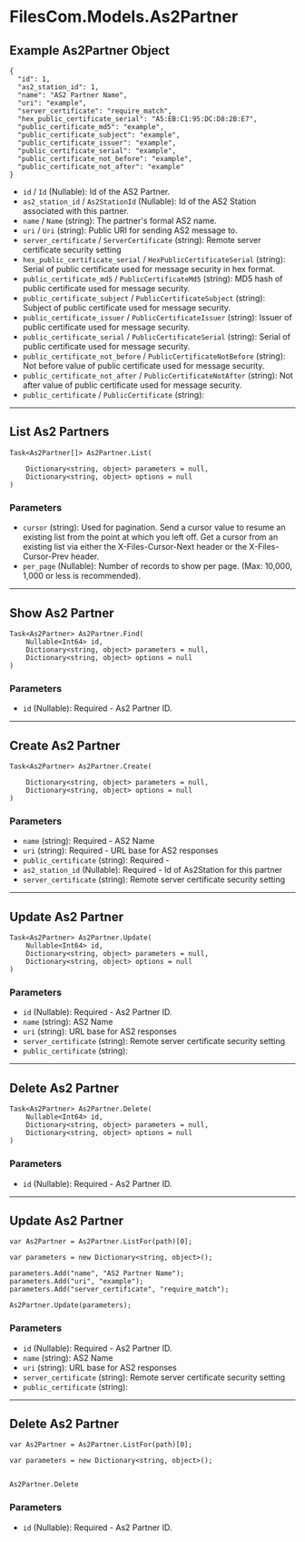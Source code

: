 # FilesCom.Models.As2Partner

## Example As2Partner Object

```
{
  "id": 1,
  "as2_station_id": 1,
  "name": "AS2 Partner Name",
  "uri": "example",
  "server_certificate": "require_match",
  "hex_public_certificate_serial": "A5:EB:C1:95:DC:D8:2B:E7",
  "public_certificate_md5": "example",
  "public_certificate_subject": "example",
  "public_certificate_issuer": "example",
  "public_certificate_serial": "example",
  "public_certificate_not_before": "example",
  "public_certificate_not_after": "example"
}
```

* `id` / `Id`  (Nullable<Int64>): Id of the AS2 Partner.
* `as2_station_id` / `As2StationId`  (Nullable<Int64>): Id of the AS2 Station associated with this partner.
* `name` / `Name`  (string): The partner's formal AS2 name.
* `uri` / `Uri`  (string): Public URI for sending AS2 message to.
* `server_certificate` / `ServerCertificate`  (string): Remote server certificate security setting
* `hex_public_certificate_serial` / `HexPublicCertificateSerial`  (string): Serial of public certificate used for message security in hex format.
* `public_certificate_md5` / `PublicCertificateMd5`  (string): MD5 hash of public certificate used for message security.
* `public_certificate_subject` / `PublicCertificateSubject`  (string): Subject of public certificate used for message security.
* `public_certificate_issuer` / `PublicCertificateIssuer`  (string): Issuer of public certificate used for message security.
* `public_certificate_serial` / `PublicCertificateSerial`  (string): Serial of public certificate used for message security.
* `public_certificate_not_before` / `PublicCertificateNotBefore`  (string): Not before value of public certificate used for message security.
* `public_certificate_not_after` / `PublicCertificateNotAfter`  (string): Not after value of public certificate used for message security.
* `public_certificate` / `PublicCertificate`  (string): 


---

## List As2 Partners

```
Task<As2Partner[]> As2Partner.List(
    
    Dictionary<string, object> parameters = null,
    Dictionary<string, object> options = null
)
```

### Parameters

* `cursor` (string): Used for pagination.  Send a cursor value to resume an existing list from the point at which you left off.  Get a cursor from an existing list via either the X-Files-Cursor-Next header or the X-Files-Cursor-Prev header.
* `per_page` (Nullable<Int64>): Number of records to show per page.  (Max: 10,000, 1,000 or less is recommended).


---

## Show As2 Partner

```
Task<As2Partner> As2Partner.Find(
    Nullable<Int64> id, 
    Dictionary<string, object> parameters = null,
    Dictionary<string, object> options = null
)
```

### Parameters

* `id` (Nullable<Int64>): Required - As2 Partner ID.


---

## Create As2 Partner

```
Task<As2Partner> As2Partner.Create(
    
    Dictionary<string, object> parameters = null,
    Dictionary<string, object> options = null
)
```

### Parameters

* `name` (string): Required - AS2 Name
* `uri` (string): Required - URL base for AS2 responses
* `public_certificate` (string): Required - 
* `as2_station_id` (Nullable<Int64>): Required - Id of As2Station for this partner
* `server_certificate` (string): Remote server certificate security setting


---

## Update As2 Partner

```
Task<As2Partner> As2Partner.Update(
    Nullable<Int64> id, 
    Dictionary<string, object> parameters = null,
    Dictionary<string, object> options = null
)
```

### Parameters

* `id` (Nullable<Int64>): Required - As2 Partner ID.
* `name` (string): AS2 Name
* `uri` (string): URL base for AS2 responses
* `server_certificate` (string): Remote server certificate security setting
* `public_certificate` (string): 


---

## Delete As2 Partner

```
Task<As2Partner> As2Partner.Delete(
    Nullable<Int64> id, 
    Dictionary<string, object> parameters = null,
    Dictionary<string, object> options = null
)
```

### Parameters

* `id` (Nullable<Int64>): Required - As2 Partner ID.


---

## Update As2 Partner

```
var As2Partner = As2Partner.ListFor(path)[0];

var parameters = new Dictionary<string, object>();

parameters.Add("name", "AS2 Partner Name");
parameters.Add("uri", "example");
parameters.Add("server_certificate", "require_match");

As2Partner.Update(parameters);
```

### Parameters

* `id` (Nullable<Int64>): Required - As2 Partner ID.
* `name` (string): AS2 Name
* `uri` (string): URL base for AS2 responses
* `server_certificate` (string): Remote server certificate security setting
* `public_certificate` (string): 


---

## Delete As2 Partner

```
var As2Partner = As2Partner.ListFor(path)[0];

var parameters = new Dictionary<string, object>();


As2Partner.Delete
```

### Parameters

* `id` (Nullable<Int64>): Required - As2 Partner ID.
